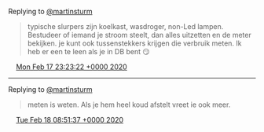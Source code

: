 Replying to [@martinsturm](https://twitter.com/martinsturm/status/1229540449632825344)

> typische slurpers zijn koelkast, wasdroger, non\-Led lampen\. Bestudeer of iemand je stroom steelt, dan alles uitzetten en de meter bekijken\. je kunt ook tussenstekkers krijgen die verbruik meten\. Ik heb er een te leen als je in DB bent 😏

<img src="../../media/tweet.ico" width="12" /> [Mon Feb 17 23:23:22 +0000 2020](https://twitter.com/DromerDenker/status/1229546914158456832)

----

Replying to [@martinsturm](https://twitter.com/martinsturm/status/1229687064758833152)

> meten is weten\. Als je hem heel koud afstelt vreet ie ook meer\.

<img src="../../media/tweet.ico" width="12" /> [Tue Feb 18 08:51:37 +0000 2020](https://twitter.com/DromerDenker/status/1229689917090992128)